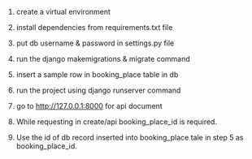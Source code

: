 
1. create a virtual  environment

2. install dependencies from requirements.txt file

3. put db username & password in settings.py file
   
4. run the django makemigrations & migrate command

5. insert a sample row in booking_place table in db

6. run the project using django runserver command

7. go to http://127.0.0.1:8000 for api document

8. While requesting in create/api booking_place_id is required.

9. Use the id of db record inserted into booking_place tale in step 5 as booking_place_id.
